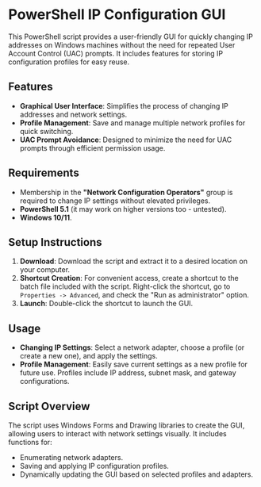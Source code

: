 # PowerShell IP Configuration GUI

This PowerShell script provides a user-friendly GUI for quickly changing IP addresses on Windows machines without the need for repeated User Account Control (UAC) prompts. It includes features for storing IP configuration profiles for easy reuse.

## Features

- **Graphical User Interface**: Simplifies the process of changing IP addresses and network settings.
- **Profile Management**: Save and manage multiple network profiles for quick switching.
- **UAC Prompt Avoidance**: Designed to minimize the need for UAC prompts through efficient permission usage.

## Requirements

- Membership in the **"Network Configuration Operators"** group is required to change IP settings without elevated privileges.
- **PowerShell 5.1** (it may work on higher versions too - untested).
- **Windows 10/11**.

## Setup Instructions

1. **Download**: Download the script and extract it to a desired location on your computer.
2. **Shortcut Creation**: For convenient access, create a shortcut to the batch file included with the script. Right-click the shortcut, go to `Properties -> Advanced`, and check the "Run as administrator" option.
3. **Launch**: Double-click the shortcut to launch the GUI.

## Usage

- **Changing IP Settings**: Select a network adapter, choose a profile (or create a new one), and apply the settings.
- **Profile Management**: Easily save current settings as a new profile for future use. Profiles include IP address, subnet mask, and gateway configurations.

## Script Overview

The script uses Windows Forms and Drawing libraries to create the GUI, allowing users to interact with network settings visually. It includes functions for:

- Enumerating network adapters.
- Saving and applying IP configuration profiles.
- Dynamically updating the GUI based on selected profiles and adapters.
